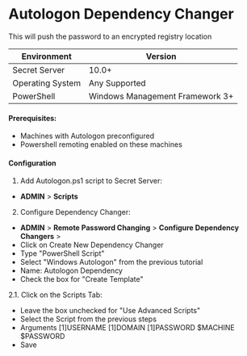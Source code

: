 Autologon Dependency Changer
====================

This will push the password to an encrypted registry location


| Environment | Version |
| ------ | ------ |
| Secret Server | 10.0+ |
| Operating System | Any Supported |
| PowerShell | Windows Management Framework 3+ |

#### Prerequisites: 
- Machines with Autologon preconfigured
- Powershell remoting enabled on these machines

#### Configuration

1. Add Autologon.ps1 script to Secret Server:
 - **ADMIN** > **Scripts**
 
2. Configure Dependency Changer: 
 - **ADMIN** > **Remote Password Changing** > **Configure Dependency Changers** >
 - Click on Create New Dependency Changer
 - Type "PowerShell Script"
 - Select "Windows Autologon" from the previous tutorial
 - Name: Autologon Dependency
 - Check the box for "Create Template"

2.1. Click on the Scripts Tab:
 - Leave the box unchecked for "Use Advanced Scripts"
 - Select the Script from the previous steps
 - Arguments $[1]$USERNAME $[1]$DOMAIN $[1]$PASSWORD $MACHINE $PASSWORD
 - Save

